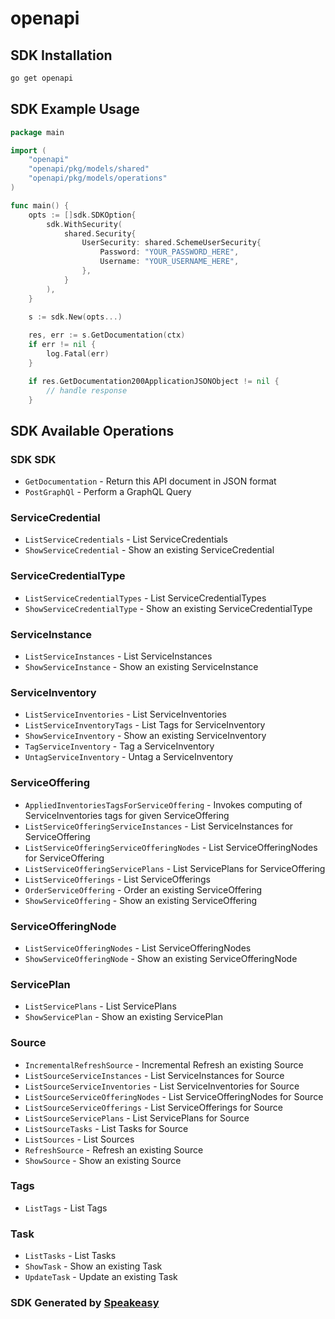 # openapi

<!-- Start SDK Installation -->
## SDK Installation

```bash
go get openapi
```
<!-- End SDK Installation -->

## SDK Example Usage
<!-- Start SDK Example Usage -->
```go
package main

import (
    "openapi"
    "openapi/pkg/models/shared"
    "openapi/pkg/models/operations"
)

func main() {
    opts := []sdk.SDKOption{
        sdk.WithSecurity(
            shared.Security{
                UserSecurity: shared.SchemeUserSecurity{
                    Password: "YOUR_PASSWORD_HERE",
                    Username: "YOUR_USERNAME_HERE",
                },
            }
        ),
    }

    s := sdk.New(opts...)
    
    res, err := s.GetDocumentation(ctx)
    if err != nil {
        log.Fatal(err)
    }

    if res.GetDocumentation200ApplicationJSONObject != nil {
        // handle response
    }
```
<!-- End SDK Example Usage -->

<!-- Start SDK Available Operations -->
## SDK Available Operations

### SDK SDK

* `GetDocumentation` - Return this API document in JSON format
* `PostGraphQl` - Perform a GraphQL Query

### ServiceCredential

* `ListServiceCredentials` - List ServiceCredentials
* `ShowServiceCredential` - Show an existing ServiceCredential

### ServiceCredentialType

* `ListServiceCredentialTypes` - List ServiceCredentialTypes
* `ShowServiceCredentialType` - Show an existing ServiceCredentialType

### ServiceInstance

* `ListServiceInstances` - List ServiceInstances
* `ShowServiceInstance` - Show an existing ServiceInstance

### ServiceInventory

* `ListServiceInventories` - List ServiceInventories
* `ListServiceInventoryTags` - List Tags for ServiceInventory
* `ShowServiceInventory` - Show an existing ServiceInventory
* `TagServiceInventory` - Tag a ServiceInventory
* `UntagServiceInventory` - Untag a ServiceInventory

### ServiceOffering

* `AppliedInventoriesTagsForServiceOffering` - Invokes computing of ServiceInventories tags for given ServiceOffering
* `ListServiceOfferingServiceInstances` - List ServiceInstances for ServiceOffering
* `ListServiceOfferingServiceOfferingNodes` - List ServiceOfferingNodes for ServiceOffering
* `ListServiceOfferingServicePlans` - List ServicePlans for ServiceOffering
* `ListServiceOfferings` - List ServiceOfferings
* `OrderServiceOffering` - Order an existing ServiceOffering
* `ShowServiceOffering` - Show an existing ServiceOffering

### ServiceOfferingNode

* `ListServiceOfferingNodes` - List ServiceOfferingNodes
* `ShowServiceOfferingNode` - Show an existing ServiceOfferingNode

### ServicePlan

* `ListServicePlans` - List ServicePlans
* `ShowServicePlan` - Show an existing ServicePlan

### Source

* `IncrementalRefreshSource` - Incremental Refresh an existing Source
* `ListSourceServiceInstances` - List ServiceInstances for Source
* `ListSourceServiceInventories` - List ServiceInventories for Source
* `ListSourceServiceOfferingNodes` - List ServiceOfferingNodes for Source
* `ListSourceServiceOfferings` - List ServiceOfferings for Source
* `ListSourceServicePlans` - List ServicePlans for Source
* `ListSourceTasks` - List Tasks for Source
* `ListSources` - List Sources
* `RefreshSource` -  Refresh an existing Source
* `ShowSource` - Show an existing Source

### Tags

* `ListTags` - List Tags

### Task

* `ListTasks` - List Tasks
* `ShowTask` - Show an existing Task
* `UpdateTask` - Update an existing Task

<!-- End SDK Available Operations -->

### SDK Generated by [Speakeasy](https://docs.speakeasyapi.dev/docs/using-speakeasy/client-sdks)
